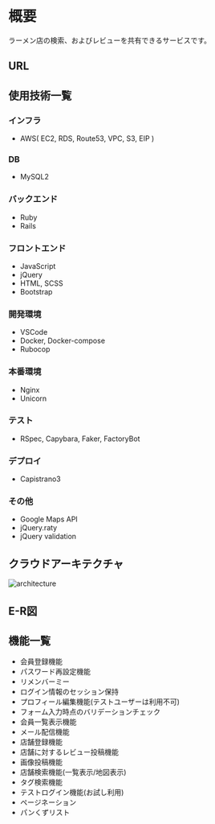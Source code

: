 # 概要
ラーメン店の検索、およびレビューを共有できるサービスです。

## URL

## 使用技術一覧
### インフラ
* AWS( EC2, RDS, Route53, VPC, S3, EIP )
### DB
* MySQL2
### バックエンド
* Ruby
* Rails
### フロントエンド
* JavaScript
* jQuery
* HTML, SCSS
* Bootstrap
### 開発環境
* VSCode
* Docker, Docker-compose
* Rubocop
### 本番環境
* Nginx
* Unicorn
### テスト
* RSpec, Capybara, Faker, FactoryBot
### デプロイ
* Capistrano3
### その他
* Google Maps API
* jQuery.raty
* jQuery validation

## クラウドアーキテクチャ
![architecture](https://user-images.githubusercontent.com/67304331/92231189-50e0fe80-eee7-11ea-8de9-2933be8875cf.png)

## E-R図

## 機能一覧
* 会員登録機能
* パスワード再設定機能
* リメンバーミー
* ログイン情報のセッション保持
* プロフィール編集機能(テストユーザーは利用不可)
* フォーム入力時点のバリデーションチェック
* 会員一覧表示機能
* メール配信機能
* 店舗登録機能
* 店舗に対するレビュー投稿機能
* 画像投稿機能
* 店舗検索機能(一覧表示/地図表示)
* タグ検索機能
* テストログイン機能(お試し利用)
* ページネーション
* パンくずリスト

